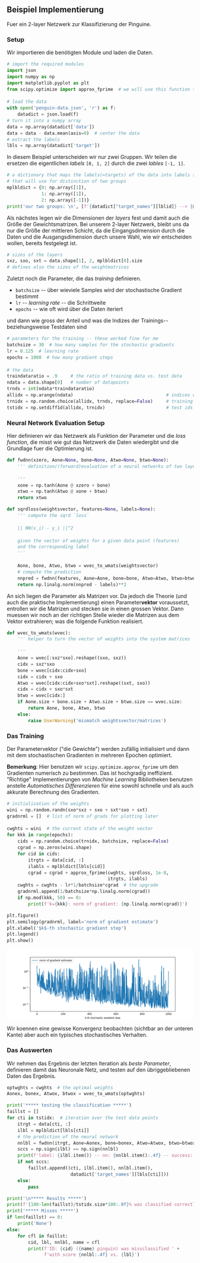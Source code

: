 ## Beispiel Implementierung

Fuer ein 2-layer Netzwerk zur Klassifizierung der Pinguine.

### Setup

Wir importieren die ben&ouml;tigten Module und laden die Daten.


```python
# import the required modules
import json
import numpy as np
import matplotlib.pyplot as plt
from scipy.optimize import approx_fprime  # we will use this function to compute gradients

# load the data
with open('penguin-data.json', 'r') as f:
    datadict = json.load(f)
# turn it into a numpy array
data = np.array(datadict['data'])
data = data - data.mean(axis=0)  # center the data
# extract the labels
lbls = np.array(datadict['target'])
```

In diesem Beispiel unterscheiden wir nur zwei Gruppen. Wir teilen die
ersetzen die eigentlichen *labels* `[0, 1, 2]` durch die zwei *lables* `[-1,
1]`.


```python
# a dictionary that maps the labels(=targets) of the data into labels {1, -1}
# that will use for distinction of two groups
mplbldict = {0: np.array([1]),
             1: np.array([1]),
             2: np.array([-1])}
print('our two groups: \n', [f'{datadict["target_names"][lblid]} --> {mplbldict[lblid].item()}' for lblid in [0, 1, 2]])
```

Als n&auml;chstes legen wir die Dimensionen der *layers* fest und damit auch die
Gr&ouml;&szlig;e der Gewichtsmatrizen. Bei unserem 2-layer Netzwerk, bleibt uns
da nur die Gr&ouml;&szlig;e der mittleren Schicht, da die Eingangsdimension
durch die Daten und die Ausgangsdimension durch unsere Wahl, wie wir entscheiden
wollen, bereits festgelegt ist.


```python
# sizes of the layers
sxz, sxo, sxt = data.shape[1], 2, mplbldict[0].size
# defines also the sizes of the weightmatrices
```

Zuletzt noch die Parameter, die das *training* definieren. 

* `batchsize` -- &uuml;ber wieviele Samples wird der stochastische Gradient
  bestimmt
* `lr` -- *learning rate* -- die Schrittweite
* `epochs` -- wie oft wird &uuml;ber die Daten iteriert

und dann wie gross der Anteil und was die Indizes der Trainings--
beziehungsweise Testdaten sind


```python
# parameters for the training -- these worked fine for me
batchsize = 30  # how many samples for the stochastic gradients
lr = 0.125  # learning rate
epochs = 1000  # how many gradient steps

# the data
traindataratio = .9     # the ratio of training data vs. test data
ndata = data.shape[0]   # number of datapoints                                       
trnds = int(ndata*traindataratio)
allidx = np.arange(ndata)                                   # indices of all data
trnidx = np.random.choice(allidx, trnds, replace=False)     # training ids
tstidx = np.setdiff1d(allidx, trnidx)                       # test ids
```

### Neural Network Evaluation Setup

Hier definieren wir das Netzwerk als Funktion der Parameter und die *loss function*, die misst wie gut das Netzwerk die Daten wiedergibt und die Grundlage fuer die Optimierung ist.



```python
def fwdnn(xzero, Aone=None, bone=None, Atwo=None, btwo=None):
    ''' definition/(forward)evaluation of a neural networks of two layers

    '''
    xone = np.tanh(Aone @ xzero + bone)
    xtwo = np.tanh(Atwo @ xone + btwo)
    return xtwo
```


```python
def sqrdloss(weightsvector, features=None, labels=None):
    ''' compute the sqrd `loss`

    || NN(x_i) - y_i ||^2

    given the vector of weights for a given data point (features)
    and the corresponding label
    '''

    Aone, bone, Atwo, btwo = wvec_to_wmats(weightsvector)
    # compute the prediction
    nnpred = fwdnn(features, Aone=Aone, bone=bone, Atwo=Atwo, btwo=btwo)
    return np.linalg.norm(nnpred - labels)**2
```

An sich liegen die Parameter als Matrizen vor. Da jedoch die Theorie (und auch die praktische Implementierung) einen Parameter**vektor** voraussetzt, entrollen wir die Matrizen und stecken sie in einen grossen Vektor. Dann muessen wir noch an der richtigen Stelle wieder die Matrizen aus dem Vektor extrahieren; was die folgende Funktion realisiert.


```python
def wvec_to_wmats(wvec):
    ''' helper to turn the vector of weights into the system matrices

    '''
    Aone = wvec[:sxz*sxo].reshape((sxo, sxz))
    cidx = sxz*sxo
    bone = wvec[cidx:cidx+sxo]
    cidx = cidx + sxo
    Atwo = wvec[cidx:cidx+sxo*sxt].reshape((sxt, sxo))
    cidx = cidx + sxo*sxt
    btwo = wvec[cidx:]
    if Aone.size + bone.size + Atwo.size + btwo.size == wvec.size:
        return Aone, bone, Atwo, btwo
    else:
        raise UserWarning('mismatch weightsvector/matrices')
```

### Das Training

Der Parametervektor ("die Gewichte") werden zuf&auml;llig initialisiert und dann mit dem stochastischen Gradienten in mehreren Epochen optimiert.

**Bemerkung**: Hier benutzen wir `scipy.optimize.approx_fprime` um den
Gradienten numerisch zu bestimmen. Das ist hochgradig ineffizient. "Richtige"
Implementierungen von *Machine Learning* Bibliotheken benutzen anstelle
*Automatisches Differenzieren* f&uuml;r eine sowohl schnelle und als auch akkurate Berechnung des Gradienten.


```python
# initialization of the weights
wini = np.random.randn(sxo*sxz + sxo + sxt*sxo + sxt)
gradnrml = []  # list of norm of grads for plotting later

cwghts = wini  # the current state of the weight vector
for kkk in range(epochs):
    cids = np.random.choice(trnidx, batchsize, replace=False)
    cgrad = np.zeros(wini.shape)
    for cid in cids:
        itrgts = data[cid, :]
        ilabls = mplbldict[lbls[cid]]
        cgrad = cgrad + approx_fprime(cwghts, sqrdloss, 1e-8,
                                      itrgts, ilabls)
    cwghts = cwghts - lr*1/batchsize*cgrad  # the upgrade
    gradnrml.append(1/batchsize*np.linalg.norm(cgrad))
    if np.mod(kkk, 50) == 0:
        print(f'k={kkk}: norm of gradient: {np.linalg.norm(cgrad)}')
```


```python
plt.figure()
plt.semilogy(gradnrml, label='norm of gradient estimate')
plt.xlabel('$k$-th stochastic gradient step')
plt.legend()
plt.show()
```
![Beispiel Konvergenz des Stochastischen Gradienten](bilder/051_nnpeng_conv.png)

Wir koennen eine gewisse Konvergenz beobachten (sichtbar an der unteren Kante) aber auch ein typisches stochastisches Verhalten.


### Das Auswerten

Wir nehmen das Ergebnis der letzten Iteration als *beste Parameter*, definieren damit das Neuronale Netz, und testen auf den &uuml;briggebliebenen Daten das Ergebnis.


```python
optwghts = cwghts  # the optimal weights
Aonex, bonex, Atwox, btwox = wvec_to_wmats(optwghts)
```


```python
print('***** testing the classification *****')
faillst = []
for cti in tstidx:  # iteration over the test data points
    itrgt = data[cti, :]
    ilbl = mplbldict[lbls[cti]]
    # the prediction of the neural network
    nnlbl = fwdnn(itrgt, Aone=Aonex, bone=bonex, Atwo=Atwox, btwo=btwox)
    sccs = np.sign(ilbl) == np.sign(nnlbl)
    print(f'label: {ilbl.item()} -- nn: {nnlbl.item():.4f} -- success: {sccs}')
    if not sccs:
        faillst.append((cti, ilbl.item(), nnlbl.item(),
                        datadict['target_names'][lbls[cti]]))
    else:
        pass
```


```python
print('\n***** Results *****')
print(f'{100-len(faillst)/tstidx.size*100:.0f}% was classified correctly')
print('***** Misses *****')
if len(faillst) == 0:
    print('None')
else:
    for cfl in faillst:
        cid, lbl, nnlbl, name = cfl
        print(f'ID: {cid} ({name} pinguin) was missclassified ' +
              f'with score {nnlbl:.4f} vs. {lbl}')
```
